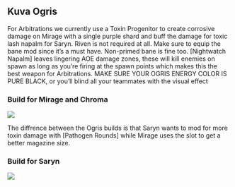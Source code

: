 ## Kuva Ogris
For Arbitrations we currently use a Toxin Progenitor to create corrosive damage on Mirage with a single purple shard and buff the damage for toxic lash napalm for Saryn. Riven is not required at all. Make sure to equip the bane mod since it’s a must have. Non-primed bane is fine too. [Nightwatch Napalm] leaves lingering AOE damage zones, these will kill enemies on spawn as long as you’re firing at the spawn points which makes this the best weapon for Arbitrations.
MAKE SURE YOUR OGRIS ENERGY COLOR IS PURE BLACK, or you’ll blind all your teammates with the visual effect


### Build for Mirage and Chroma
![](media/builds_ogris_mirage_chroma.png)

The diffrence between the Ogris builds is that Saryn wants to mod for more toxin damage with [Pathogen Rounds] while Mirage uses the slot to get a better magazine size. 

### Build for Saryn
![](media/builds_ogris_saryn.png)